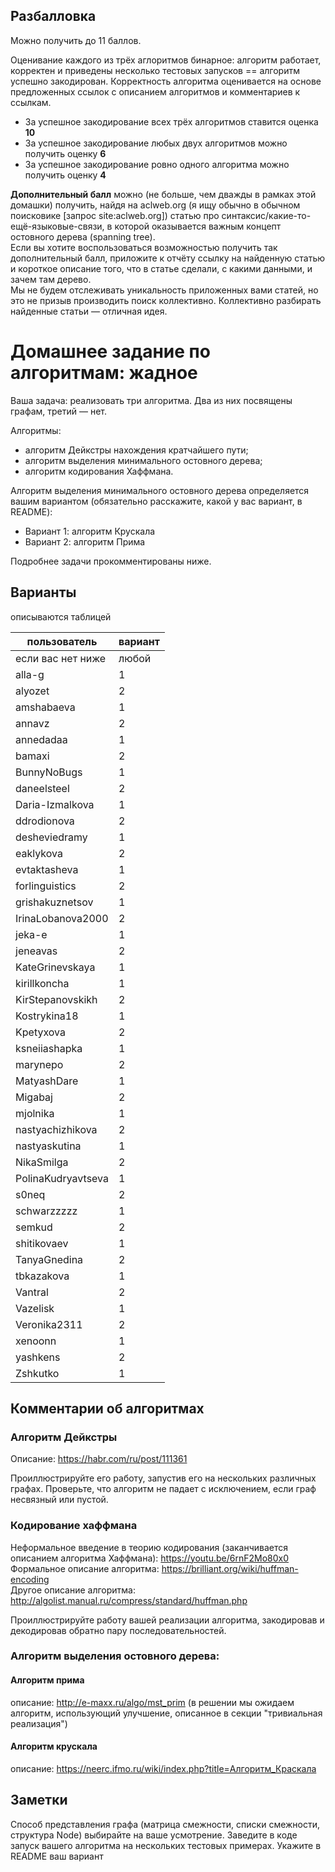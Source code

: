 ## Разбалловка
Можно получить до 11 баллов.

Оценивание каждого из трёх аглоритмов бинарное: алгоритм работает, корректен и приведены несколько тестовых запусков == алгоритм успешно закодирован. 
Корректность алгоритма оценивается на основе предложенных ссылок с описанием алгоритмов и комментариев к ссылкам.

* За успешное закодирование всех трёх алгоритмов ставится оценка **10**
* За успешное закодирование любых двух алгоритмов можно получить оценку **6**
* За успешное закодирование ровно одного алгоритма можно получить оценку **4**

**Дополнительный балл** можно (не больше, чем дважды в рамках этой домашки) получить, найдя на aclweb.org (я ищу обычно в обычном поисковике \[запрос site:aclweb.org\]) статью про синтаксис/какие-то-ещё-языковые-связи, в которой оказывается важным концепт остовного дерева (spanning tree).  
Если вы хотите воспользоваться возможностью получить так дополнительный балл, приложите к отчёту ссылку на найденную статью и короткое описание того, что в статье сделали, с какими данными, и зачем там дерево.  
Мы не будем отслеживать уникальность приложенных вами статей, но это не призыв производить поиск коллективно. Коллективно разбирать найденные статьи &mdash; отличная идея.


# Домашнее задание по алгоритмам: жадное
Ваша задача: реализовать три алгоритма. Два из них посвящены графам, третий — нет.

Алгоритмы: 
* алгоритм Дейкстры нахождения кратчайшего пути; 
* алгоритм выделения минимального остовного дерева; 
* алгоритм кодирования Хаффмана.


Алгоритм выделения минимального остовного дерева определяется вашим вариантом (обязательно расскажите, какой у вас вариант, в README): 
* Вариант 1: алгоритм Крускала
* Вариант 2: алгоритм Прима

Подробнее задачи прокомментированы ниже.

## Варианты 
описываются таблицей

| пользователь | вариант |
|----------|-------------|
|если вас нет ниже|любой|
|alla-g|1|
|alyozet|2|
|amshabaeva|1|
|annavz|2|
|annedadaa|1|
|bamaxi|2|
|BunnyNoBugs|1|
|daneelsteel|2|
|Daria-Izmalkova|1|
|ddrodionova|2|
|desheviedramy|1|
|eaklykova|2|
|evtaktasheva|1|
|forlinguistics|2|
|grishakuznetsov|1|
|IrinaLobanova2000|2|
|jeka-e|1|
|jeneavas|2|
|KateGrinevskaya|1|
|kirillkoncha|1|
|KirStepanovskikh|2|
|Kostrykina18|1|
|Kpetyxova|2|
|ksneiiashapka|1|
|marynepo|2|
|MatyashDare|1|
|Migabaj|2|
|mjolnika|1|
|nastyachizhikova|2|
|nastyaskutina|1|
|NikaSmilga|2|
|PolinaKudryavtseva|1|
|s0neq|2|
|schwarzzzzz|1|
|semkud|2|
|shitikovaev|1|
|TanyaGnedina|2|
|tbkazakova|1|
|Vantral|2|
|Vazelisk|1|
|Veronika2311|2|
|xenoonn|1|
|yashkens|2|
|Zshkutko|1|

## Комментарии об алгоритмах
### Алгоритм Дейкстры
Описание: https://habr.com/ru/post/111361

Проиллюстрируйте его работу, запустив его на нескольких различных графах. Проверьте, что алгоритм не падает с исключением, если граф несвязный или пустой.

### Кодирование хаффмана 
Неформальное введение в теорию кодирования (заканчивается описанием алгоритма Хаффмана): https://youtu.be/6rnF2Mo80x0   
Формальное описание алгоритма: https://brilliant.org/wiki/huffman-encoding  
Другое описание алгоритма: http://algolist.manual.ru/compress/standard/huffman.php  

Проиллюстрируйте работу вашей реализации алгоритма, закодировав и декодировав обратно пару последовательностей.

### Алгоритм выделения остовного дерева:
#### Алгоритм прима
описание: http://e-maxx.ru/algo/mst_prim (в решении мы ожидаем алгоритм, использующий улучшение, описанное в секции "тривиальная реализация")
#### Алгоритм крускала
описание: https://neerc.ifmo.ru/wiki/index.php?title=Алгоритм_Краскала


## Заметки
Способ представления графа (матрица смежности, списки смежности, структура Node) выбирайте на ваше усмотрение.
Заведите в коде запуск вашего алгоритма на нескольких тестовых примерах.
Укажите в README ваш вариант
